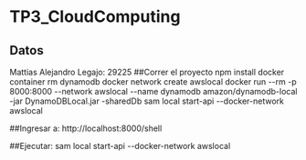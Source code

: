 # TP3_CloudComputing
 ## Datos
 Mattias Alejandro
 Legajo: 29225
 ##Correr el proyecto 
  npm install
  docker container rm dynamodb
  docker network create awslocal
  docker run --rm -p 8000:8000 --network awslocal --name dynamodb amazon/dynamodb-local -jar DynamoDBLocal.jar -sharedDb
  sam local start-api --docker-network awslocal
  
 ##Ingresar a:
http://localhost:8000/shell

 ##Ejecutar:
sam local start-api --docker-network awslocal
